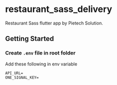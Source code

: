 # restaurant_sass_delivery

Restaurant Sass flutter app by Pietech Solution.

## Getting Started

### Create `.env` file in root folder

Add these following in env variable 
```
API_URL=
ONE_SIGNAL_KEY=
```
